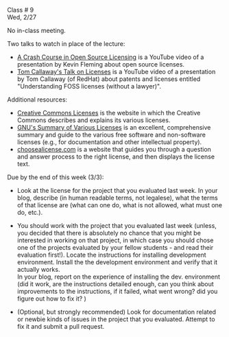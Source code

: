 
<div class="lecture1">

<div class="column_date">

Class # 9 <br>
Wed, 2/27

</div>

<div class="column_materials">
<p markdown="block">

No in-class meeting.

Two talks to watch in place of the lecture:
- [A Crash Course in Open Source Licensing](https://www.youtube.com/watch?v=cJIi-hIlCQM&feature=youtu.be)
is a YouTube video of a presentation by Kevin Fleming about open source
licenses.
- [Tom Callaway's Talk on Licenses](https://www.youtube.com/watch?v=PTYuDrQpyH0)
is a YouTube video of a presentation by Tom Callaway (of RedHat) about patents
and licenses entitled "Understanding FOSS licenses (without a lawyer)".


Additional resources:
- [Creative Commons Licenses](https://creativecommons.org/licenses/)
is the website in which the Creative Commons describes and explains
its various licenses.
- [GNU's Summary of Various Licenses](https://www.gnu.org/licenses/license-list.html)
is an excellent, comprehensive summary and guide to the various free
software and non-software licenses (e.g., for documentation and other
intellectual property).
- [choosealicense.com](https://choosealicense.com/) is a website that guides you through a
question and answer process to the right license, and then displays the license text.

</p>
</div>


<div class="column_assign">
<p markdown="block">

Due by the end of this week (3/3):

- Look at the license for the project that you evaluated last week. In your blog, describe  (in human readable terms, not legalese), what the terms of that license are (what can one do, what is not allowed, what must one do, etc.).

- You should work with the project that you evaluated last week (unless, you decided that there is absolutely no chance that you might be interested in working on that project, in which case you should chose one of the projects evaluated by your fellow students - and read their evaluation first!). Locate the instructions for installing development environment. Install the the development environment and verify that it actually works. <br>
In your blog, report on the experience of installing the dev. environment (did it work, are the instructions detailed enough, can you think about improvements to the instructions, if it failed, what went wrong? did you figure out how to fix it? )

- (Optional, but strongly recommended) Look for documentation related or newbie kinds of issues in the project that you evaluated. Attempt to fix it and submit a pull request.

</p>
</div>

</div>
